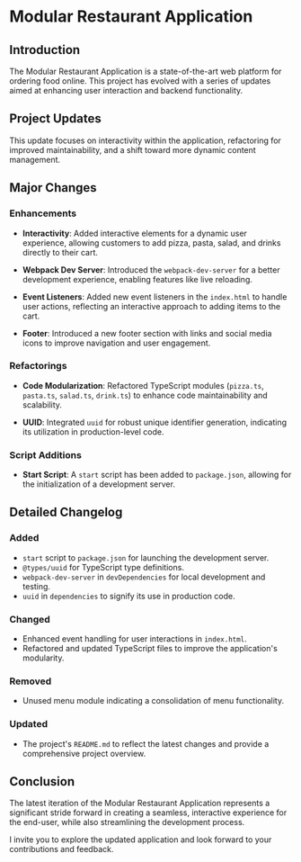 # Modular Restaurant Application

## Introduction

The Modular Restaurant Application is a state-of-the-art web platform for ordering food online. This project has evolved with a series of updates aimed at enhancing user interaction and backend functionality.

## Project Updates

This update focuses on interactivity within the application, refactoring for improved maintainability, and a shift toward more dynamic content management.

## Major Changes

### Enhancements

- **Interactivity**: Added interactive elements for a dynamic user experience, allowing customers to add pizza, pasta, salad, and drinks directly to their cart.
  
- **Webpack Dev Server**: Introduced the `webpack-dev-server` for a better development experience, enabling features like live reloading.

- **Event Listeners**: Added new event listeners in the `index.html` to handle user actions, reflecting an interactive approach to adding items to the cart.

- **Footer**: Introduced a new footer section with links and social media icons to improve navigation and user engagement.

### Refactorings

- **Code Modularization**: Refactored TypeScript modules (`pizza.ts`, `pasta.ts`, `salad.ts`, `drink.ts`) to enhance code maintainability and scalability.
  
- **UUID**: Integrated `uuid` for robust unique identifier generation, indicating its utilization in production-level code.

### Script Additions

- **Start Script**: A `start` script has been added to `package.json`, allowing for the initialization of a development server.

## Detailed Changelog

### Added

- `start` script to `package.json` for launching the development server.
- `@types/uuid` for TypeScript type definitions.
- `webpack-dev-server` in `devDependencies` for local development and testing.
- `uuid` in `dependencies` to signify its use in production code.

### Changed

- Enhanced event handling for user interactions in `index.html`.
- Refactored and updated TypeScript files to improve the application's modularity.

### Removed

- Unused menu module indicating a consolidation of menu functionality.

### Updated

- The project's `README.md` to reflect the latest changes and provide a comprehensive project overview.

## Conclusion

The latest iteration of the Modular Restaurant Application represents a significant stride forward in creating a seamless, interactive experience for the end-user, while also streamlining the development process.

I invite you to explore the updated application and look forward to your contributions and feedback.

